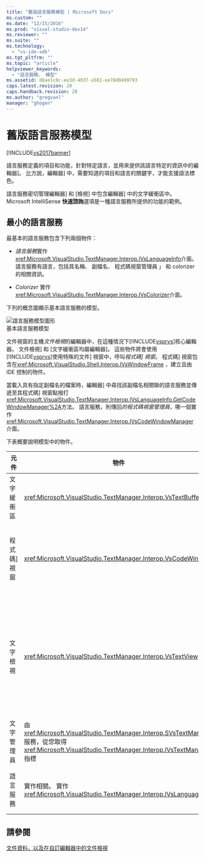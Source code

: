 ```yaml
---
title: "舊版語言服務模型 | Microsoft Docs"
ms.custom: ""
ms.date: "12/15/2016"
ms.prod: "visual-studio-dev14"
ms.reviewer: ""
ms.suite: ""
ms.technology: 
  - "vs-ide-sdk"
ms.tgt_pltfrm: ""
ms.topic: "article"
helpviewer_keywords: 
  - "語言服務、 模型"
ms.assetid: d8ae1c0c-ee3d-4937-a581-ee78d0499793
caps.latest.revision: 20
caps.handback.revision: 20
ms.author: "gregvanl"
manager: "ghogen"
---
```

# 舊版語言服務模型
[!INCLUDE[vs2017banner](../../code-quality/includes/vs2017banner.md)]

語言服務定義的項目和功能，針對特定語言，並用來提供該語言特定的資訊中的編輯器\]。  比方說，編輯器\] 中，需要知道的項目和語言的關鍵字，才能支援語法標色。  
  
 語言服務密切管理編輯器\] 和 \[檢視\] 中包含編輯器\] 中的文字緩衝區中。  Microsoft IntelliSense **快速諮詢**選項是一種語言服務所提供的功能的範例。  
  
## 最小的語言服務  
 最基本的語言服務包含下列兩個物件：  
  
-   *語言服務*實作<xref:Microsoft.VisualStudio.TextManager.Interop.IVsLanguageInfo>介面。  語言服務有語言，包括其名稱、 副檔名、 程式碼視窗管理員 」 和 colorizer 的相關資訊。  
  
-   *Colorizer* 實作<xref:Microsoft.VisualStudio.TextManager.Interop.IVsColorizer>介面。  
  
 下列的概念圖顯示基本語言服務的模型。  
  
 ![語言服務模型圖形](../../extensibility/media/vslanguageservicemodel.gif "vsLanguageServiceModel")  
基本語言服務模型  
  
 文件視窗的主機*文件檢視*的編輯器中，在這種情況下[!INCLUDE[vsprvs](../../code-quality/includes/vsprvs_md.md)]核心編輯器。  文件檢視\] 和 \[文字緩衝區均屬編輯器\]。  這些物件將會使用[!INCLUDE[vsprvs](../../code-quality/includes/vsprvs_md.md)]使用特殊的文件\] 視窗中，呼叫*程式碼\] 視窗*。  程式碼\] 視窗包含在<xref:Microsoft.VisualStudio.Shell.Interop.IVsWindowFrame> ，建立且由 IDE 控制的物件。  
  
 當載入具有指定副檔名的檔案時，編輯器\] 中尋找該副檔名相關聯的語言服務並傳遞至其程式碼\] 視窗點撥打<xref:Microsoft.VisualStudio.TextManager.Interop.IVsLanguageInfo.GetCodeWindowManager%2A>方法。  語言服務，則傳回*的程式碼視窗管理員*，哪一個實作<xref:Microsoft.VisualStudio.TextManager.Interop.IVsCodeWindowManager>介面。  
  
 下表概要說明模型中的物件。  
  
|元件|物件|Function|  
|--------|--------|--------------|  
|文字緩衝區|<xref:Microsoft.VisualStudio.TextManager.Interop.VsTextBuffer>|Unicode 讀取\/寫入文字資料流。  很可能使用其他編碼方式的文字。|  
|程式碼\] 視窗|<xref:Microsoft.VisualStudio.TextManager.Interop.VsCodeWindow>|文件視窗，其中包含一或多個文字檢視。  當[!INCLUDE[vsprvs](../../code-quality/includes/vsprvs_md.md)]是在多重文件介面 \(MDI\) 模式中，程式碼\] 視窗是 MDI 子系。|  
|文字檢視|<xref:Microsoft.VisualStudio.TextManager.Interop.VsTextView>|這種視窗可讓使用者瀏覽，然後使用鍵盤和滑鼠來檢視文字。  文字檢視會顯示給使用者，作為編輯者。  您可以使用一般的編輯器視窗、 \[輸出\] 視窗和 \[即時運算\] 視窗中的文字檢視。  此外，您可以設定一或多個程式碼\] 視窗內的文字檢視。|  
|文字管理員|由<xref:Microsoft.VisualStudio.TextManager.Interop.SVsTextManager>服務，從您取得<xref:Microsoft.VisualStudio.TextManager.Interop.IVsTextManager>指標|這種元件會維護先前所述的所有元件所共用的一般資訊。|  
|語言服務|實作相關。 實作<xref:Microsoft.VisualStudio.TextManager.Interop.IVsLanguageInfo>|語言特定的資訊，例如語法反白顯示、 陳述式完成和括號對稱會提供編輯器\] 中的物件。|  
  
## 請參閱  
 [文件資料，以及在自訂編輯器中的文件檢視](../../extensibility/document-data-and-document-view-in-custom-editors.md)